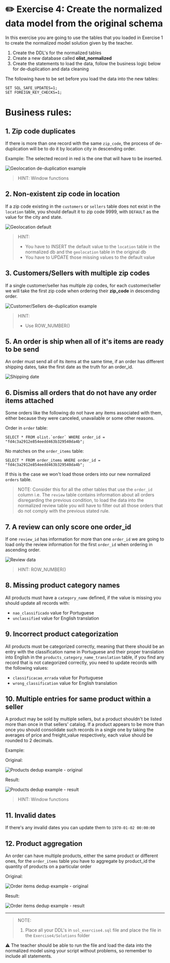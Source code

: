 # ✏️ Exercise 4: Create the normalized data model from the original schema
In this exercise you are going to use the tables that you loaded in Exercise 1 to create the normalized model 
solution given by the teacher. 

1. Create the DDL's for the normalized tables
2. Create a new database called **olist_normalized**
3. Create the statements to load the data, follow the business logic below for de-duplication and data cleaning

The following have to be set before you load the data into the new tables:
 
````
SET SQL_SAFE_UPDATES=1;
SET FOREIGN_KEY_CHECKS=1; 
````

# Business rules: 

## 1. Zip code duplicates
If there is more than one record with the same `zip_code`, the process of de-duplication will be to do it by
location city in descending order. 

Example: 
The selected record in red is the one that will have to be inserted. 

![Geolocation de-duplication example](../../documentation_images/geolocation_deduplication.png)

> HINT: Window functions 

## 2. Non-existent zip code in location 

If a zip code existing in the `customers` or `sellers` table does not exist in the `location` table, you should default it to zip code 9999, with `DEFAULT`
as the value for the city and state. 

![Geolocation default](../../documentation_images/geolocation_default.png)


> HINT: 
> - You have to INSERT the default value to the `location` table in the normalized db and the `geolocation` table in the original db 
> - You have to UPDATE those missing values to the default value 

## 3. Customers/Sellers with multiple zip codes
If a single customer/seller has multiple zip codes, for each customer/seller we will take the first zip code when ordering their **zip_code** in descending order.   

![Customer/Sellers de-duplication example](../../documentation_images/row_num_duplicate_customer_entries.png)

> HINT: 
> - Use ROW_NUMBER() 

## 5. An order is ship when all of it's items are ready to be send
An order must send all of its items at the same time, if an order has different shipping dates, take the first date 
as the truth for an order_id. 

![Shipping date](../../documentation_images/shipping_limit_date_order.png)

## 6. Dismiss all orders that do not have any order items attached 
Some orders like the following do not have any items associated with them, either because they were canceled, unavailable or some other reasons.

Order in `order` table: 

```
SELECT * FROM olist.`order` WHERE order_id = "fd4c3a2912e854eedd463b329540da4b";
```

No matches on the `order_items` table: 
```
SELECT * FROM order_items WHERE order_id = "fd4c3a2912e854eedd463b329540da4b";
```

If this is the case we won't load those orders  into our new normalized `orders` table. 

> NOTE: Consider this for all the other tables that use the `order_id` column
> i.e. The `review` table contains information about all orders disregarding the previous condition, to load the data into the
> normalized review table you will have to filter out all those orders that do not comply with the previous stated rule. 


## 7. A review can only score one order_id
If one `review_id` has information for more than one `order_id` we are going to load only 
the review information for the first `order_id` when ordering in ascending order.

![Review data](../../documentation_images/review_order_id.png)

> HINT: ROW_NUMBER()


## 8. Missing product category names
All products must have a `category_name` defined, if the value is missing you should update all records with:
* `nao_classificado` value for Portuguese   
* `unclassified` value for English translation

## 9. Incorrect product categorization 
All products must be categorized correctly, meaning that there should be an entry with the classification name in Portuguese and their
proper translation into English in the `products_category_name_translation` table, if you find any record that is not categorized correctly, 
you need to update records with the following values: 
* `classificacao_errada` value for Portuguese
* `wrong_classification` value for English translation

## 10. Multiple entries for same product within a seller 
A product may be sold by multiple sellers, but a product shouldn't be listed more than once in that sellers' catalog. If a product
appears to be more than once you should consolidate such records in a single one by taking the averages of price and freight_value respectively, 
each value should be rounded to 2 decimals.

Example: 

Original:

![Products dedup example - original](../../documentation_images/products_duplicates.png)

Result:

![Products dedup example - result](../../documentation_images/products_deduplication.png)

> HINT: Window functions 

## 11. Invalid dates
If there's any invalid dates you can update them to `1970-01-02 00:00:00`


## 12. Product aggregation
An order can have multiple products, either the same product or different ones, for the `order_items` table 
you have to aggregate by product_id the quantity of products on a particular order

Original:

![Order items dedup example - original](../../documentation_images/order_items_duplicates.png)

Result: 

![Order items dedup example - result](../../documentation_images/order_items_deduplication.png)


---

> NOTE: 
> 1. Place all your DDL's in `sol_exercise4.sql` file and place the file in the `Exercise4/Solutions` folder
> 

⚠️ The teacher should be able to run the file and load the data into the normalized model using your script without problems, so 
remember to include all statements. 